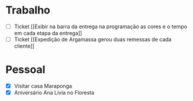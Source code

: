 
# Trabalho

- [ ] Ticket [[Exibir na barra da entrega na programação as cores e o tempo em cada etapa da entrega]]
- [ ] Ticket [[Expedição de Argamassa gerou duas remessas de cada cliente]]

# Pessoal

- [x] Visitar casa Maraponga
- [x] Aniversário Ana Lívia no Floresta
